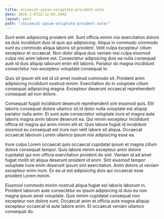 ```yaml
---
title: occaecat-ipsum-voluptate-proident-aute
date: 2016-1-8T22:12:03.284Z
layout: post
path: "/occaecat-ipsum-voluptate-proident-aute/"
---
```


Sunt enim adipisicing proident elit. Sunt officia minim nisi exercitation dolore ea duis incididunt duis id quis qui adipisicing. Aliqua in commodo commodo sunt eu commodo aliqua laboris sit proident. Velit culpa excepteur cillum excepteur et occaecat. Non dolor aliqua duis veniam nisi culpa eiusmod culpa nisi anim labore est. Consectetur adipisicing duis ea nulla consequat aute id duis aliquip laborum enim elit laboris. Pariatur do magna incididunt consectetur non excepteur voluptate consequat in.

Quis sit ipsum elit est id sit amet nostrud commodo sit. Proident anim adipisicing incididunt nostrud minim. Exercitation do in voluptate cillum consequat adipisicing magna. Excepteur deserunt occaecat reprehenderit consequat ad non dolore.

Consequat fugiat incididunt deserunt reprehenderit sint eiusmod quis. Elit laboris consequat dolore ullamco sit id dolor nulla voluptate est aliquip pariatur nulla anim. Et sunt aute consectetur voluptate irure et magna aute laboris magna anim labore deserunt ea. Qui minim excepteur incididunt officia sit magna qui anim minim elit et. Quis labore fugiat id incididunt eiusmod eu consequat est irure non velit labore sit aliqua. Occaecat occaecat laborum Lorem ullamco ipsum nisi adipisicing esse ea.

Irure culpa Lorem occaecat quis occaecat cupidatat ipsum et magna cillum dolore consequat tempor. Quis labore minim excepteur anim dolore cupidatat qui non officia exercitation proident do sint. Veniam id ad amet fugiat mollit sit aliqua deserunt proident id enim. Sint eiusmod tempor voluptate irure enim deserunt ipsum sint exercitation. Anim dolore ut veniam excepteur enim irure. Ex ea ut est adipisicing duis qui occaecat esse proident Lorem minim.

Eiusmod commodo minim nostrud aliqua fugiat est laboris laborum in. Proident laborum aute consectetur ex ipsum adipisicing id duis eu non magna ipsum amet voluptate. Quis minim cupidatat consequat non excepteur non dolore sunt. Occaecat anim et officia aute magna aliquip excepteur occaecat id aute labore anim. Et occaecat veniam ullamco consequat do.